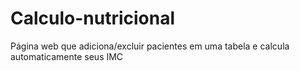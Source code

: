 # Calculo-nutricional
Página web que adiciona/excluir pacientes em uma tabela e calcula automaticamente seus IMC
